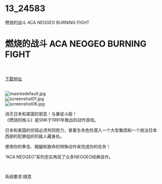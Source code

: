 # 13_24583
燃烧的战斗 ACA NEOGEO BURNING FIGHT
# 燃烧的战斗 ACA NEOGEO BURNING FIGHT
 <br/></br>
[下载地址](https://www.switch520.cc/article/24583 "下载地址")
<br/></br>

<p><img title="maxresdefault.jpg" src="https://www.switch520.cc/muke_img/2021_11_16_0a727ce88e49b.jpg" alt="maxresdefault.jpg"><br>
<img title="screenshot01.jpg" src="https://www.switch520.cc/muke_img/2021_11_16_07d1894f95037.jpg" alt="screenshot01.jpg"><br>
<img title="screenshot06.jpg" src="https://www.switch520.cc/muke_img/2021_11_16_30e02eb09c0ad.jpg" alt="screenshot06.jpg"></p>
<p>消灭日本和美国的邪恶！与暴徒斗殴！<br>
《燃烧的格斗》是SNK于1991年推出的动作游戏。</p>
<p>日本和美国的侦探必须共同努力，冒着生命危险潜入一个大型集团和一个统治日本西部的犯罪组织的敌人藏身处。</p>
<p>使用你的拳击、踢腿和致命的特殊动作来完成你的任务！</p>
<p>“ACA NEOGEO”系列忠实再现了众多NEOGEO经典佳作。</p>
<p>&nbsp;</p>
<p>系统要求:随意</p>



